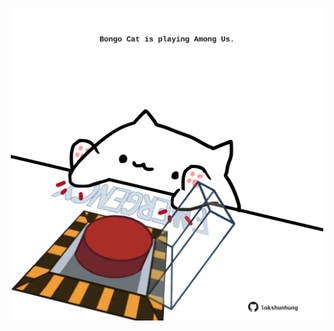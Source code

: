 <!-- built at 14/04/2022, 21:00:53 UTC -->
<p align="center">
  <img width="500" height="500" src="./ReadmeImage.svg">
</p>

